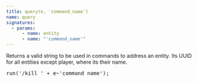 ```yaml
---
title: query(e, 'command_name')
name: query
signatures:
  - params:
      - name: entity
      - name: "'command_name'"
---
```


Returns a valid string to be used in commands to address an entity. Its UUID for
all entities except player, where its their name.

<pre>
run('/kill ' + e~'command_name');
</pre>
